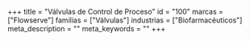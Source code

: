 +++
title = "Válvulas de Control de Proceso"
id = "100"
marcas = ["Flowserve"]
familias = ["Válvulas"]
industrias = ["Biofarmacéuticos"]
meta_description = ""
meta_keywords = ""
+++
